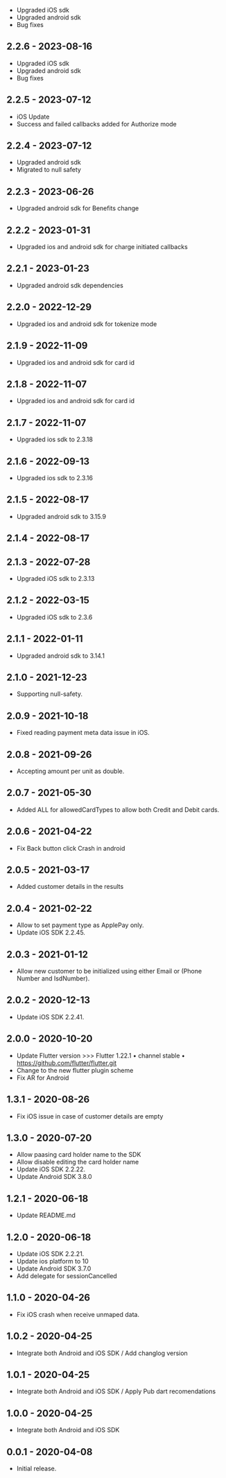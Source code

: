 - Upgraded iOS sdk
- Upgraded android sdk
- Bug fixes
## 2.2.6 - 2023-08-16

- Upgraded iOS sdk
- Upgraded android sdk
- Bug fixes
## 2.2.5 - 2023-07-12

- iOS Update
- Success and failed callbacks added for Authorize mode
## 2.2.4 - 2023-07-12

- Upgraded android sdk
- Migrated to null safety
## 2.2.3 - 2023-06-26

- Upgraded android sdk for Benefits change
## 2.2.2 - 2023-01-31

- Upgraded ios and android sdk for charge initiated callbacks
## 2.2.1 - 2023-01-23

- Upgraded android sdk dependencies
## 2.2.0 - 2022-12-29

- Upgraded ios and android sdk for tokenize mode
## 2.1.9 - 2022-11-09

- Upgraded ios and android sdk for card id
## 2.1.8 - 2022-11-07

- Upgraded ios and android sdk for card id
## 2.1.7 - 2022-11-07

- Upgraded ios sdk to 2.3.18
## 2.1.6 - 2022-09-13

- Upgraded ios sdk to 2.3.16
## 2.1.5 - 2022-08-17

- Upgraded android sdk to 3.15.9
## 2.1.4 - 2022-08-17

## 2.1.3 - 2022-07-28

- Upgraded iOS sdk to 2.3.13
## 2.1.2 - 2022-03-15

- Upgraded iOS sdk to 2.3.6
## 2.1.1 - 2022-01-11

- Upgraded android sdk to 3.14.1
## 2.1.0 - 2021-12-23

- Supporting null-safety.
## 2.0.9 - 2021-10-18

- Fixed reading payment meta data issue in iOS.
## 2.0.8 - 2021-09-26

- Accepting amount per unit as double.

## 2.0.7 - 2021-05-30

- Added ALL for allowedCardTypes to allow both Credit and Debit cards.

## 2.0.6 - 2021-04-22

- Fix Back button click Crash in android

## 2.0.5 - 2021-03-17

- Added customer details in the results

## 2.0.4 - 2021-02-22

- Allow to set payment type as ApplePay only.
- Update iOS SDK 2.2.45.

## 2.0.3 - 2021-01-12

- Allow new customer to be initialized using either Email or (Phone Number and IsdNumber).

## 2.0.2 - 2020-12-13

- Update iOS SDK 2.2.41.

## 2.0.0 - 2020-10-20

- Update Flutter version  >>> Flutter 1.22.1 • channel stable • https://github.com/flutter/flutter.git
- Change to the new flutter plugin scheme
- Fix AR for Android


## 1.3.1 - 2020-08-26

- Fix iOS issue in case of customer details are empty

## 1.3.0 - 2020-07-20

- Allow paasing card holder name to the SDK
- Allow disable editing the card holder name
- Update iOS SDK 2.2.22.
- Update Android SDK 3.8.0

## 1.2.1 - 2020-06-18

- Update README.md

## 1.2.0 - 2020-06-18

- Update iOS SDK 2.2.21.
- Update ios platform to 10
- Update Android SDK 3.7.0
- Add delegate for sessionCancelled

## 1.1.0 - 2020-04-26

- Fix iOS crash when receive unmaped data.

## 1.0.2 - 2020-04-25

- Integrate both Android and iOS SDK / Add changlog version

## 1.0.1 - 2020-04-25

- Integrate both Android and iOS SDK / Apply Pub dart recomendations

## 1.0.0 - 2020-04-25

- Integrate both Android and iOS SDK

## 0.0.1 - 2020-04-08

- Initial release.

